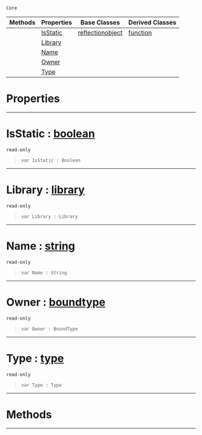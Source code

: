  `Core`

|Methods|Properties|Base Classes|Derived Classes|
|---|---|---|---|
| |[ IsStatic](https://github.com/zeroengineteam/ZeroDocs/blob/master/code_reference/zilch_base_types/member.markdown#isstatic-zero-engine-doc)|[reflectionobject](https://github.com/zeroengineteam/ZeroDocs/blob/master/code_reference/zilch_base_types/reflectionobject.markdown)|[function](https://github.com/zeroengineteam/ZeroDocs/blob/master/code_reference/zilch_base_types/function.markdown)|
| |[ Library](https://github.com/zeroengineteam/ZeroDocs/blob/master/code_reference/zilch_base_types/member.markdown#library-zero-engine-docu)| | |
| |[ Name](https://github.com/zeroengineteam/ZeroDocs/blob/master/code_reference/zilch_base_types/member.markdown#name-zero-engine-documen)| | |
| |[ Owner](https://github.com/zeroengineteam/ZeroDocs/blob/master/code_reference/zilch_base_types/member.markdown#owner-zero-engine-docume)| | |
| |[ Type](https://github.com/zeroengineteam/ZeroDocs/blob/master/code_reference/zilch_base_types/member.markdown#type-zero-engine-documen)| | |


 #  Properties


---  
 #  IsStatic : [boolean](https://github.com/zeroengineteam/ZeroDocs/blob/master/code_reference/zilch_base_types/boolean.markdown)

 `read-only`

> 
> ``` lang=cpp, name=Zilch
> var IsStatic : Boolean


---  
 #  Library : [library](https://github.com/zeroengineteam/ZeroDocs/blob/master/code_reference/zilch_base_types/library.markdown)

 `read-only`

> 
> ``` lang=cpp, name=Zilch
> var Library : Library


---  
 #  Name : [string](https://github.com/zeroengineteam/ZeroDocs/blob/master/code_reference/zilch_base_types/string.markdown)

 `read-only`

> 
> ``` lang=cpp, name=Zilch
> var Name : String


---  
 #  Owner : [boundtype](https://github.com/zeroengineteam/ZeroDocs/blob/master/code_reference/zilch_base_types/boundtype.markdown)

 `read-only`

> 
> ``` lang=cpp, name=Zilch
> var Owner : BoundType


---  
 #  Type : [type](https://github.com/zeroengineteam/ZeroDocs/blob/master/code_reference/zilch_base_types/type.markdown)

 `read-only`

> 
> ``` lang=cpp, name=Zilch
> var Type : Type


---  
 #  Methods


---  
 

 